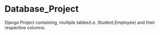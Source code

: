 # Database_Project
Django Project containing, multiple tables(i.e. Student,Employee) and their respective columns.
